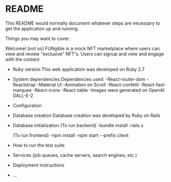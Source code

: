 # README

This README would normally document whatever steps are necessary to get the
application up and running.

Things you may want to cover:

Welcome! [not so] FUNgible is a mock NFT marketplace where users can 
view and review "exclusive" NFT's. Users can signup and view and engage with the content. 


* Ruby version
This web application was developed on Ruby 2.7

* System dependencies
Dependencies used:
    -React-router-dom
    -Reactstrap
    -Material UI
    -Animation on Scroll
    -React-confetti
    -React-fast-marquee
    -React-icons
    -React-table
    -Images were generated on OpenAI DALL-E-2
* Configuration

* Database creation
Database creation was developed by Ruby on Rails

* Database initialization
    (To run backend)
    -bundle install
    -rails s 

    (To run frontend)
    -npm install 
    -npm start --prefix client

* How to run the test suite

* Services (job queues, cache servers, search engines, etc.)

* Deployment instructions

* ...
